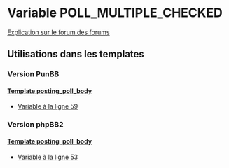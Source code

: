 # Variable POLL_MULTIPLE_CHECKED
[Explication sur le forum des forums](http://forum.forumactif.com/t294113-listing-des-variables#POLL_MULTIPLE_CHECKED)
## Utilisations dans les templates
### Version PunBB
#### [Template posting_poll_body](punbb/posting_poll_body.md)
* [Variable à la ligne 59](../punbb/posting_poll_body.tpl#L59)
### Version phpBB2
#### [Template posting_poll_body](subsilver/posting_poll_body.md)
* [Variable à la ligne 53](../subsilver/posting_poll_body.tpl#L53)